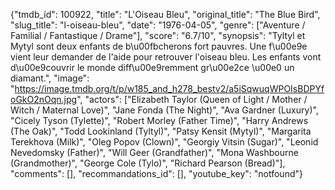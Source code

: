 {"tmdb_id": 100922, "title": "L'Oiseau Bleu", "original_title": "The Blue Bird", "slug_title": "l-oiseau-bleu", "date": "1976-04-05", "genre": ["Aventure / Familial / Fantastique / Drame"], "score": "6.7/10", "synopsis": "Tyltyl et Mytyl sont deux enfants de b\u00fbcherons fort pauvres. Une f\u00e9e vient leur demander de l'aide pour retrouver l'oiseau bleu. Les enfants vont d\u00e9couvrir le monde diff\u00e9remment gr\u00e2ce \u00e0 un diamant.", "image": "https://image.tmdb.org/t/p/w185_and_h278_bestv2/a5iSqwuqWPOIsBDPYfoGkO2nOqn.jpg", "actors": ["Elizabeth Taylor (Queen of Light / Mother / Witch / Maternal Love)", "Jane Fonda (The Night)", "Ava Gardner (Luxury)", "Cicely Tyson (Tylette)", "Robert Morley (Father Time)", "Harry Andrews (The Oak)", "Todd Lookinland (Tyltyl)", "Patsy Kensit (Mytyl)", "Margarita Terekhova (Milk)", "Oleg Popov (Clown)", "Georgiy Vitsin (Sugar)", "Leonid Nevedomsky (Father)", "Will Geer (Grandfather)", "Mona Washbourne (Grandmother)", "George Cole (Tylo)", "Richard Pearson (Bread)"], "comments": [], "recommandations_id": [], "youtube_key": "notfound"}